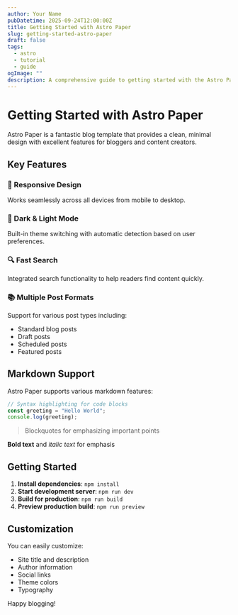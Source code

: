 ```yaml
---
author: Your Name
pubDatetime: 2025-09-24T12:00:00Z
title: Getting Started with Astro Paper
slug: getting-started-astro-paper
draft: false
tags:
  - astro
  - tutorial
  - guide
ogImage: ""
description: A comprehensive guide to getting started with the Astro Paper blog template.
---
```


# Getting Started with Astro Paper

Astro Paper is a fantastic blog template that provides a clean, minimal design with excellent features for bloggers and content creators.

## Key Features

### 📱 Responsive Design
Works seamlessly across all devices from mobile to desktop.

### 🎨 Dark & Light Mode
Built-in theme switching with automatic detection based on user preferences.

### 🔍 Fast Search
Integrated search functionality to help readers find content quickly.

### 📚 Multiple Post Formats
Support for various post types including:

- Standard blog posts
- Draft posts
- Scheduled posts
- Featured posts

## Markdown Support

Astro Paper supports various markdown features:

```javascript
// Syntax highlighting for code blocks
const greeting = "Hello World";
console.log(greeting);
```

> Blockquotes for emphasizing important points

**Bold text** and *italic text* for emphasis

## Getting Started

1. **Install dependencies**: `npm install`
2. **Start development server**: `npm run dev`
3. **Build for production**: `npm run build`
4. **Preview production build**: `npm run preview`

## Customization

You can easily customize:

- Site title and description
- Author information
- Social links
- Theme colors
- Typography

Happy blogging!